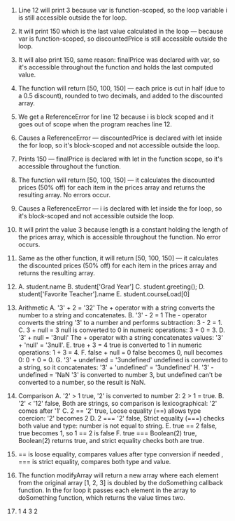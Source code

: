 1. Line 12 will print 3 because var is function-scoped, so the loop variable i is still accessible outside the for loop.
2. It will print 150 which is the last value calculated in the loop — because var is function-scoped, so discountedPrice is still accessible outside the loop.
3. It will also print 150, same reason: finalPrice was declared with var, so it's accessible throughout the function and holds the last computed value.
4. The function will return [50, 100, 150] — each price is cut in half (due to a 0.5 discount), rounded to two decimals, and added to the discounted array. 
5. We get a ReferenceError for line 12 because i is block scoped and it goes out of scope when the program reaches line 12.
6. Causes a ReferenceError — discountedPrice is declared with let inside the for loop, so it's block-scoped and not accessible outside the loop.
7. Prints 150 — finalPrice is declared with let in the function scope, so it's accessible throughout the function.
8. The function will return [50, 100, 150] — it calculates the discounted prices (50% off) for each item in the prices array and returns the resulting array. No errors occur.
9. Causes a ReferenceError — i is declared with let inside the for loop, so it's block-scoped and not accessible outside the loop. 
10. It will print the value 3 because length is a constant holding the length of the prices array, which is accessible throughout the function. No error occurs.
11. Same as the other function, it will return [50, 100, 150] — it calculates the discounted prices (50% off) for each item in the prices array and returns the resulting array.
12. A. student.name
    B. student['Grad Year']
    C. student.greeting();
    D. student['Favorite Teacher'].name
    E. student.courseLoad[0]

13. Arithmetic
    A. '3' + 2 = '32' The + operator with a string converts the number to a string and concatenates. 
    B. '3' - 2 = 1 The - operator converts the string '3' to a number and performs subtraction: 3 - 2 = 1.
    C. 3 + null = 3 null is converted to 0 in numeric operations: 3 + 0 = 3.
    D. '3' + null = '3null' The + operator with a string concatenates values: '3' + 'null' = '3null'.
    E. true + 3 = 4 true is converted to 1 in numeric operations: 1 + 3 = 4.
    F. false + null = 0 false becomes 0, null becomes 0: 0 + 0 = 0.
    G. '3' + undefined = '3undefined' undefined is converted to a string, so it concatenates: '3' + 'undefined' = '3undefined'
    H. '3' - undefined = 'NaN '3' is converted to number 3, but undefined can't be converted to a number, so the result is NaN.

14. Comparison
    A. '2' > 1 true, '2' is converted to number 2: 2 > 1 = true.
    B. '2' < '12' false, Both are strings, so comparison is lexicographical: '2' comes after '1'
    C. 2 == '2' true, Loose equality (==) allows type coercion: '2' becomes 2
    D. 2 === '2' false,  Strict equality (===) checks both value and type: number is not equal to string.
    E. true == 2 false, true becomes 1, so 1 == 2 is false
    F. true === Boolean(2) true, Boolean(2) returns true, and strict equality checks both are true.

15. == is loose equality, compares values after type conversion if needed , === is strict equality, compares both type and value.
   

17. The function modifyArray will return a new array where each element from the original array [1, 2, 3] is doubled by the doSomething callback function. In the for loop it passes each element in the array to doSomething function, which returns the value times two. 

19. 1
    4
    3
    2
    



    
    
    
    
    